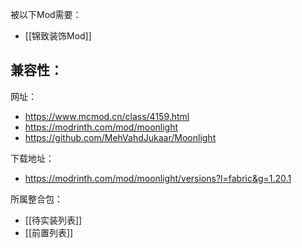 被以下Mod需要：
- [[锦致装饰Mod]]

兼容性：
- 

网址：
- https://www.mcmod.cn/class/4159.html
- https://modrinth.com/mod/moonlight
- https://github.com/MehVahdJukaar/Moonlight

下载地址：
- https://modrinth.com/mod/moonlight/versions?l=fabric&g=1.20.1

所属整合包：
- [[待实装列表]]
- [[前置列表]]